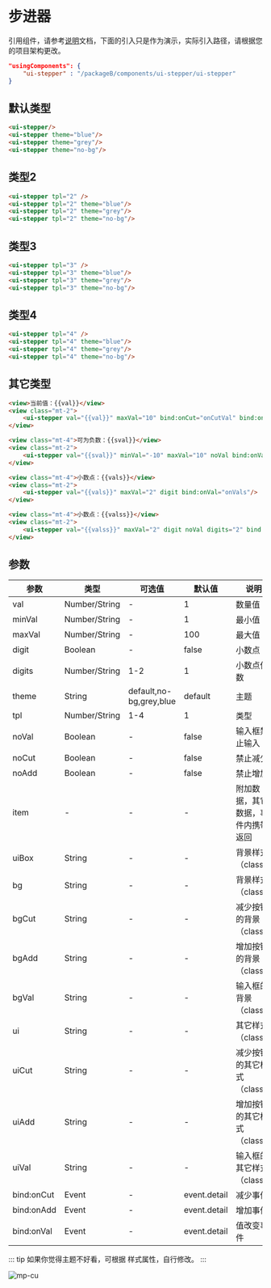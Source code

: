 <div class="mp-cu-doc-view">
<div class="mp-cu-doc">

# 步进器

引用组件，请参考[说明](/laboratory/)文档，下面的引入只是作为演示，实际引入路径，请根据您的项目架构更改。

```json
"usingComponents": {
    "ui-stepper" : "/packageB/components/ui-stepper/ui-stepper"
}
```

## 默认类型

```html
<ui-stepper/>
<ui-stepper theme="blue"/>
<ui-stepper theme="grey"/>
<ui-stepper theme="no-bg"/>
```


## 类型2

```html
<ui-stepper tpl="2" />
<ui-stepper tpl="2" theme="blue"/>
<ui-stepper tpl="2" theme="grey"/>
<ui-stepper tpl="2" theme="no-bg"/>
```

## 类型3

```html
<ui-stepper tpl="3" />
<ui-stepper tpl="3" theme="blue"/>
<ui-stepper tpl="3" theme="grey"/>
<ui-stepper tpl="3" theme="no-bg"/>
```

## 类型4

```html
<ui-stepper tpl="4" />
<ui-stepper tpl="4" theme="blue"/>
<ui-stepper tpl="4" theme="grey"/>
<ui-stepper tpl="4" theme="no-bg"/>
```


## 其它类型

```html
<view>当前值：{{val}}</view>
<view class="mt-2">
    <ui-stepper val="{{val}}" maxVal="10" bind:onCut="onCutVal" bind:onAdd="onAddVal" bind:onVal="onVal"/>
</view>

<view class="mt-4">可为负数：{{sval}}</view>
<view class="mt-2">
    <ui-stepper val="{{sval}}" minVal="-10" maxVal="10" noVal bind:onVal="onsVal"/>
</view>

<view class="mt-4">小数点：{{vals}}</view>
<view class="mt-2">
    <ui-stepper val="{{vals}}" maxVal="2" digit bind:onVal="onVals"/>
</view>

<view class="mt-4">小数点：{{valss}}</view>
<view class="mt-2">
    <ui-stepper val="{{valss}}" maxVal="2" digit noVal digits="2" bind:onVal="onValss"/>
</view>
```

## 参数

|  参数  |  类型  |  可选值  |  默认值  |       说明       |
|----------|----------|----------|----------|----------|
| val | Number/String | - | 1 | 数量值 |
| minVal | Number/String | - | 1 | 最小值 |
| maxVal | Number/String | - | 100 | 最大值 |
| digit | Boolean | - | false | 小数点 |
| digits | Number/String | 1-2 | 1 | 小数点位数 |
| theme | String | default,no-bg,grey,blue | default | 主题 |
| tpl | Number/String | 1-4 | 1 | 类型 |
| noVal | Boolean | - | false | 输入框禁止输入 |
| noCut | Boolean | - | false | 禁止减少 |
| noAdd | Boolean | - | false | 禁止增加 |
| item | - | - | - | 附加数据，其它数据，事件内携带返回 |
| uiBox | String | - | - | 背景样式（class） |
| bg | String | - | - | 背景样式（class） |
| bgCut | String | - | - | 减少按钮的背景（class） |
| bgAdd | String | - | - | 增加按钮的背景（class） |
| bgVal | String | - | - | 输入框的背景（class） |
| ui | String | - | - | 其它样式（class） |
| uiCut | String | - | - | 减少按钮的其它样式（class） |
| uiAdd | String | - | - | 增加按钮的其它样式（class） |
| uiVal | String | - | - | 输入框的其它样式（class） |
| bind:onCut | Event | - | event.detail | 减少事件 |
| bind:onAdd | Event | - | event.detail | 增加事件 |
| bind:onVal | Event | - | event.detail | 值改变事件 |

::: tip
如果你觉得主题不好看，可根据 样式属性，自行修改。
:::

</div>
<div class="mp-cu-doc-image" style="max-height: inherit;">

![mp-cu](https://colorui-assest.vercel.app/mp-cu-doc/test/stepper.jpg)

</div>
</div>
